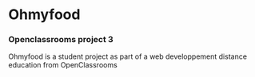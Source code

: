 # Ohmyfood

### Openclassrooms project 3

Ohmyfood is a student project as part of a web developpement distance education from OpenClassrooms
